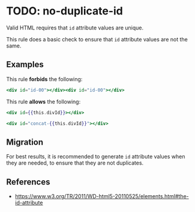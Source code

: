 # TODO: no-duplicate-id

Valid HTML requires that `id` attribute values are unique.

This rule does a basic check to ensure that `id` attribute values are not the same.

## Examples

This rule **forbids** the following:

```hbs
<div id="id-00"></div><div id="id-00"></div>
```

This rule **allows** the following:

```hbs
<div id={{this.divId}}></div>
```

```hbs
<div id="concat-{{this.divId}}"></div>
```

## Migration

For best results, it is recommended to generate `id` attribute values when they are needed, to ensure that they are not duplicates.

## References

* <https://www.w3.org/TR/2011/WD-html5-20110525/elements.html#the-id-attribute>
